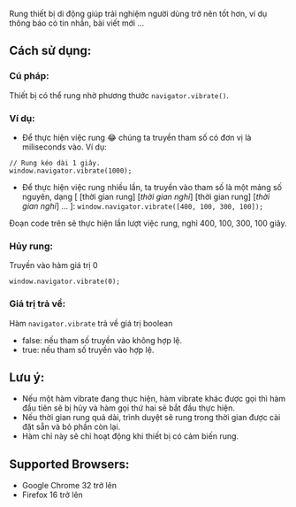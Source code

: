 Rung thiết bị di động giúp trải nghiệm người dùng trở nên tốt hơn, ví dụ thông báo có tin nhắn, bài viết mới ...

## Cách sử dụng:
### Cú pháp:
Thiết bị có thể rung nhờ phương thước `navigator.vibrate()`.

### Ví dụ:
* Để thực hiện việc rung :joy: chúng ta truyền tham số có đơn vị là miliseconds vào.
Ví dụ:
```
// Rung kéo dài 1 giây.
window.navigator.vibrate(1000);
```

* Để thực hiện việc rung nhiều lần, ta truyền vào tham số là một mảng số nguyên, dạng [ [thời gian rung] [*thời gian nghỉ*] [thời gian rung] [*thời gian nghỉ*] ... ]:
`window.navigator.vibrate([400, 100, 300, 100]);`

Đoạn code trên sẽ thực hiện lần lượt việc rung, nghỉ 400, 100, 300, 100 giây.

### Hủy rung:
Truyền vào hàm giá trị 0

`window.navigator.vibrate(0);`

### Giá trị trả về:
Hàm `navigator.vibrate` trả về giá trị boolean
* false: nếu tham số truyền vào không hợp lệ.
* true: nếu tham số truyền vào  hợp lệ.

## Lưu ý:
* Nếu một hàm vibrate đang thực hiện, hàm vibrate khác được gọi thì hàm đầu tiên sẽ bị hủy và hàm gọi thứ hai sẽ bắt đầu thực hiện.
* Nếu thời gian rung quá dài, trình duyệt sẽ rung trong thời gian được cài đặt sẵn và bỏ phần còn lại.
* Hàm chỉ này sẽ chỉ hoạt động khi thiết bị có cảm biến rung.

## Supported Browsers:
* Google Chrome 32 trở lên
* Firefox 16 trở lên